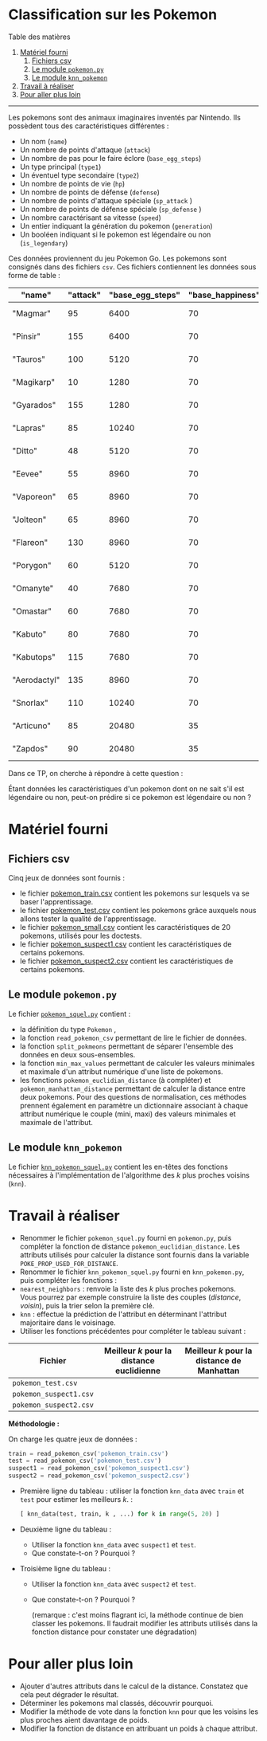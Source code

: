 # Classification sur les Pokemon

Table des matières

1.  [Matériel fourni](#matériel-fourni)
    1.  [Fichiers csv](#fichiers-csv)
    2.  [Le module `pokemon.py`](#le-module-pokemonpy)
    3.  [Le module `knn_pokemon`](#le-module-knn_pokemon)
2.  [Travail à réaliser](#travail-à-réaliser)
3.  [Pour aller plus loin](#pour-aller-plus-loin)

------------------------------

Les pokemons sont des animaux imaginaires inventés par Nintendo. Ils possèdent tous
des caractéristiques différentes :

-   Un nom (`name`)
-   Un nombre de points d'attaque (`attack`)
-   Un nombre de pas pour le faire éclore (`base_egg_steps`)
-   Un type principal (`type1`)
-   Un éventuel type secondaire (`type2`)
-   Un nombre de points de vie (`hp`)
-   Un nombre de points de défense (`defense`)
-   Un nombre de points d'attaque spéciale (`sp_attack` )
-   Un nombre de points de défense spéciale (`sp_defense` )
-   Un nombre caractérisant sa vitesse (`speed`)
-   Un entier indiquant la génération du pokemon (`generation`)
-   Un booléen indiquant si le pokemon est légendaire ou non (`is_legendary`)

Ces données proviennent du jeu Pokemon Go. Les pokemons sont consignés dans des fichiers `csv`. 
Ces fichiers contiennent les données sous forme de table :


| "name"       | "attack" | "base_egg_steps" | "base_happiness" | "capture_rate" | "classfication"      | "defense" | "experience_growth" | "height_m" | "hp" | "pokedex_number" | "sp_attack" | "sp_defense" | "speed" | "type1"    | "type2"  | "weight_kg" | "generation" | "is_legendary" |
|--------------|----------|------------------|------------------|----------------|----------------------|-----------|---------------------|------------|------|------------------|-------------|--------------|---------|------------|----------|-------------|--------------|----------------|
| "Magmar"     | 95       | 6400             | 70               | 45             | "Spitfire Pokémon"   | 57        | 1000000             | "1.3"      | 65   | 126              | 100         | 85           | 93      | "fire"     |          | "44.5"      | 1            | 0              |
| "Pinsir"     | 155      | 6400             | 70               | 45             | "Stagbeetle Pokémon" | 120       | 1250000             | "1.5"      | 65   | 127              | 65          | 90           | 105     | "bug"      |          | "55.0"      | 1            | 0              |
| "Tauros"     | 100      | 5120             | 70               | 45             | "Wild Bull Pokémon"  | 95        | 1250000             | "1.4"      | 75   | 128              | 40          | 70           | 110     | "normal"   |          | "88.4"      | 1            | 0              |
| "Magikarp"   | 10       | 1280             | 70               | 255            | "Fish Pokémon"       | 55        | 1250000             | "0.9"      | 20   | 129              | 15          | 20           | 80      | "water"    |          | "10.0"      | 1            | 0              |
| "Gyarados"   | 155      | 1280             | 70               | 45             | "Atrocious Pokémon"  | 109       | 1250000             | "6.5"      | 95   | 130              | 70          | 130          | 81      | "water"    | "flying" | "235.0"     | 1            | 0              |
| "Lapras"     | 85       | 10240            | 70               | 45             | "Transport Pokémon"  | 80        | 1250000             | "2.5"      | 130  | 131              | 85          | 95           | 60      | "water"    | "ice"    | "220.0"     | 1            | 0              |
| "Ditto"      | 48       | 5120             | 70               | 35             | "Transform Pokémon"  | 48        | 1000000             | "0.3"      | 48   | 132              | 48          | 48           | 48      | "normal"   |          | "4.0"       | 1            | 0              |
| "Eevee"      | 55       | 8960             | 70               | 45             | "Evolution Pokémon"  | 50        | 1000000             | "0.3"      | 55   | 133              | 45          | 65           | 55      | "normal"   |          | "6.5"       | 1            | 0              |
| "Vaporeon"   | 65       | 8960             | 70               | 45             | "Bubble Jet Pokémon" | 60        | 1000000             | "1.0"      | 130  | 134              | 110         | 95           | 65      | "water"    |          | "29.0"      | 1            | 0              |
| "Jolteon"    | 65       | 8960             | 70               | 45             | "Lightning Pokémon"  | 60        | 1000000             | "0.8"      | 65   | 135              | 110         | 95           | 130     | "electric" |          | "24.5"      | 1            | 0              |
| "Flareon"    | 130      | 8960             | 70               | 45             | "Flame Pokémon"      | 60        | 1000000             | "0.9"      | 65   | 136              | 95          | 110          | 65      | "fire"     |          | "25.0"      | 1            | 0              |
| "Porygon"    | 60       | 5120             | 70               | 45             | "Virtual Pokémon"    | 70        | 1000000             | "0.8"      | 65   | 137              | 85          | 75           | 40      | "normal"   |          | "36.5"      | 1            | 0              |
| "Omanyte"    | 40       | 7680             | 70               | 45             | "Spiral Pokémon"     | 100       | 1000000             | "0.4"      | 35   | 138              | 90          | 55           | 35      | "rock"     | "water"  | "7.5"       | 1            | 0              |
| "Omastar"    | 60       | 7680             | 70               | 45             | "Spiral Pokémon"     | 125       | 1000000             | "1.0"      | 70   | 139              | 115         | 70           | 55      | "rock"     | "water"  | "35.0"      | 1            | 0              |
| "Kabuto"     | 80       | 7680             | 70               | 45             | "Shellfish Pokémon"  | 90        | 1000000             | "0.5"      | 30   | 140              | 55          | 45           | 55      | "rock"     | "water"  | "11.5"      | 1            | 0              |
| "Kabutops"   | 115      | 7680             | 70               | 45             | "Shellfish Pokémon"  | 105       | 1000000             | "1.3"      | 60   | 141              | 65          | 70           | 80      | "rock"     | "water"  | "40.5"      | 1            | 0              |
| "Aerodactyl" | 135      | 8960             | 70               | 45             | "Fossil Pokémon"     | 85        | 1250000             | "1.8"      | 80   | 142              | 70          | 95           | 150     | "rock"     | "flying" | "59.0"      | 1            | 0              |
| "Snorlax"    | 110      | 10240            | 70               | 25             | "Sleeping Pokémon"   | 65        | 1250000             | "2.1"      | 160  | 143              | 65          | 110          | 30      | "normal"   |          | "460.0"     | 1            | 0              |
| "Articuno"   | 85       | 20480            | 35               | 3              | "Freeze Pokémon"     | 100       | 1250000             | "1.7"      | 90   | 144              | 95          | 125          | 85      | "ice"      | "flying" | "55.4"      | 1            | 1              |
| "Zapdos"     | 90       | 20480            | 35               | 3              | "Electric Pokémon"   | 85        | 1250000             | "1.6"      | 90   | 145              | 125         | 90           | 100     | "electric" | "flying" | "52.6"      | 1            | 1              |



Dans ce TP, on cherche à répondre à cette question :

Étant données les caractéristiques d'un pokemon dont on ne sait s'il est légendaire ou non, 
peut-on prédire si ce pokemon est légendaire ou non ?


# Matériel fourni

## Fichiers csv

Cinq jeux de données sont fournis :

-   le fichier [pokemon_train.csv](pokemon_train.csv) contient les pokemons sur lesquels va se baser l'apprentissage.
-   le fichier [pokemon_test.csv](pokemon_test.csv) contient les pokemons grâce auxquels nous allons tester la qualité de l'apprentissage.
-   le fichier [pokemon_small.csv](pokemon_small.csv) contient les caractéristiques de 20 pokemons, utilisés pour les doctests.
-   le fichier [pokemon_suspect1.csv](pokemon_suspect1.csv) contient les caractéristiques de certains pokemons.
-   le fichier [pokemon_suspect2.csv](pokemon_suspect2.csv) contient les caractéristiques de certains pokemons.


## Le module `pokemon.py`

Le fichier [`pokemon_squel.py`](pokemon_squel.py) contient :

-   la définition du type  `Pokemon` ,
-   la fonction `read_pokemon_csv` permettant de lire le fichier de données.
-   la fonction `split_pokmeons` permettant de séparer l'ensemble des données en deux sous-ensembles.
-   la fonction `min_max_values` permettant de calculer les valeurs minimales et maximale d'un attribut numérique d'une liste 
    de pokemons.
-   les fonctions  `pokemon_euclidian_distance` (à compléter) et `pokemon_manhattan_distance` permettant de calculer
    la distance entre deux pokemons. Pour des questions de normalisation, ces méthodes prennent également en paramètre un dictionnaire
    associant à chaque attribut numérique le couple (mini, maxi) des valeurs minimales et maximale de l'attribut.


## Le module `knn_pokemon`

Le fichier [`knn_pokemon_squel.py`](knn_pokemon_squel.py) contient les
en-têtes des fonctions nécessaires à l'implémentation de l'algorithme
des $`k`$ plus proches voisins (`knn`).


# Travail à réaliser

-   Renommer le fichier `pokemon_squel.py` fourni en `pokemon.py`, puis compléter la fonction de 
    distance `pokemon_euclidian_distance`. Les attributs utilisés pour calculer la distance sont
    fournis dans la variable `POKE_PROP_USED_FOR_DISTANCE`. 
-   Renommer le fichier `knn_pokemon_squel.py` fourni en `knn_pokemon.py`, puis compléter les fonctions :
-   `nearest_neighbors` : renvoie la liste des $`k`$ plus proches pokemons.   
	Vous pourrez par exemple construire la liste des couples $(distance, voisin)$, puis la trier selon la première clé.
-   `knn` : effectue la prédiction de l'attribut en déterminant l'attribut majoritaire dans le voisinage.
-   Utiliser les fonctions précédentes pour compléter le tableau suivant :
    
| Fichier                | Meilleur $`k`$ pour la distance euclidienne | Meilleur $`k`$ pour la distance de Manhattan |
|------------------------|---------------------------------------------|----------------------------------------------|
| `pokemon_test.csv`     |                                             |                                              |
| `pokemon_suspect1.csv` |                                             |                                              |
| `pokemon_suspect2.csv` |                                             |                                              |
    
**Méthodologie :** 
    
On charge les quatre jeux de données :

```python
train = read_pokemon_csv('pokemon_train.csv')
test = read_pokemon_csv('pokemon_test.csv')
suspect1 = read_pokemon_csv('pokemon_suspect1.csv')
suspect2 = read_pokemon_csv('pokemon_suspect2.csv')
````
	
- Première ligne du tableau : utiliser la fonction `knn_data` avec `train` et `test` pour estimer les meilleurs $`k`$. : 

    ```python
    [ knn_data(test, train, k , ...) for k in range(5, 20) ]
	```
	
- Deuxième ligne du tableau : 
  - Utiliser la fonction `knn_data` avec `suspect1` et `test`.
  - Que constate-t-on ? Pourquoi ?
- Troisième ligne du tableau :
  - Utiliser la fonction `knn_data` avec `suspect2` et `test`.
  - Que constate-t-on ? Pourquoi ?

	(remarque : c'est moins flagrant ici, la méthode continue de bien classer les pokemons. Il faudrait modifier les attributs utilisés dans la fonction distance pour constater une dégradation)



# Pour aller plus loin

-   Ajouter d'autres attributs dans le calcul de la distance. Constatez que cela peut dégrader le 
    résultat.
-   Déterminer les pokemons mal classés, découvrir pourquoi.
-   Modifier la méthode de vote dans la fonction `knn` pour que les voisins les plus proches 
    aient davantage de poids.
-   Modifier la fonction de distance en attribuant un poids à chaque attribut.


